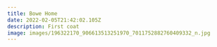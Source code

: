 ```yaml
---
title: Bowe Home
date: 2022-02-05T21:42:02.105Z
description: First coat
image: images/196322170_906613513251970_7011752882760409332_n.jpg
---
```

